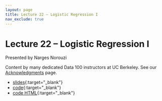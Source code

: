 ```yaml
---
layout: page
title: Lecture 22 – Logistic Regression I
nav_exclude: true
---
```


# Lecture 22 – Logistic Regression I

Presented by Narges Norouzi

Content by many dedicated Data 100 instructors at UC Berkeley. See our [Acknowledgments](../../acks) page.

- [slides](https://docs.google.com/presentation/d/1mimTPaMIV_VVd59lfjmAsPbdIXqGBOVxD3EE7RhX2yw/edit?usp=sharing){:target="_blank"}
- [code](https://data100.datahub.berkeley.edu/hub/user-redirect/git-pull?repo=https%3A%2F%2Fgithub.com%2FDS-100%2Fsp24-student&urlpath=lab%2Ftree%2Fsp24-student%2Flecture%2Flec22%2Flec22.ipynb&branch=main){:target="_blank"}
- [code HTML](../../resources/assets/lectures/lec22/lec22.html){:target="_blank"}
<!-- - [recording](https://youtu.be/PPjRDa2KmBU){:target="_blank"} -->
